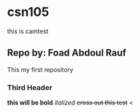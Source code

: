 # csn105
this is camtest

## Repo by: Foad Abdoul Rauf
This my first repository

### Third Header
**this will be bold**
*italized*
~~cross out this test~~
<
